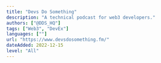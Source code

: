 ```yaml
---
title: "Devs Do Something"
description: "A technical podcast for web3 developers."
authors: ["@DDS_HQ"]
tags: ["Web3", "DevEx"]
languages: [""]
url: "https://www.devsdosomething.fm/"
dateAdded: 2022-12-15
level: "All"
---
```

